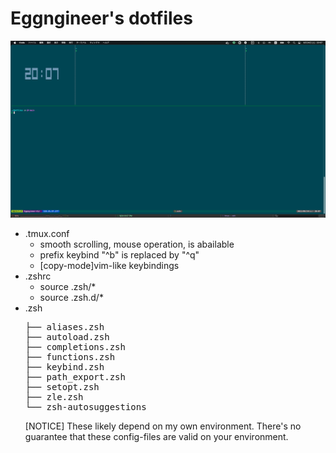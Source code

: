 # Eggngineer's dotfiles

![prompt-image](./fig/Prompt.png)

* .tmux.conf
  * smooth scrolling, mouse operation, is abailable 
  * prefix keybind "^b" is replaced by "^q"
  * \[copy-mode\]vim-like keybindings
* .zshrc
  * source .zsh/*
  * source .zsh.d/*
* .zsh
  <pre>
  ├── aliases.zsh
  ├── autoload.zsh
  ├── completions.zsh
  ├── functions.zsh
  ├── keybind.zsh
  ├── path_export.zsh
  ├── setopt.zsh
  ├── zle.zsh
  └── zsh-autosuggestions
  </pre>
  [NOTICE] These likely depend on my own environment. There's no guarantee that these config-files are valid on your environment.
